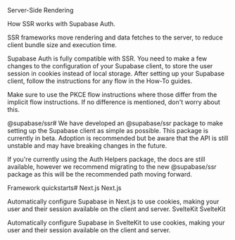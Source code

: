 Server-Side Rendering

How SSR works with Supabase Auth.

SSR frameworks move rendering and data fetches to the server, to reduce client bundle size and execution time.

Supabase Auth is fully compatible with SSR. You need to make a few changes to the configuration of your Supabase client, to store the user session in cookies instead of local storage. After setting up your Supabase client, follow the instructions for any flow in the How-To guides.

Make sure to use the PKCE flow instructions where those differ from the implicit flow instructions. If no difference is mentioned, don't worry about this.

@supabase/ssr#
We have developed an @supabase/ssr package to make setting up the Supabase client as simple as possible. This package is currently in beta. Adoption is recommended but be aware that the API is still unstable and may have breaking changes in the future.

If you're currently using the Auth Helpers package, the docs are still available, however we recommend migrating to the new @supabase/ssr package as this will be the recommended path moving forward.

Framework quickstarts#
Next.js
Next.js

Automatically configure Supabase in Next.js to use cookies, making your user and their session available on the client and server.
SvelteKit
SvelteKit

Automatically configure Supabase in SvelteKit to use cookies, making your user and their session available on the client and server.
